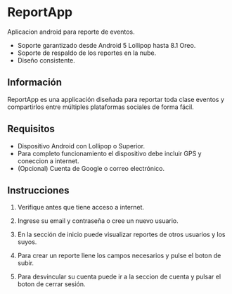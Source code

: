 ﻿# ReportApp

Aplicacion android para reporte de eventos.

* Soporte garantizado desde Android 5 Lollipop hasta 8.1 Oreo.
* Soporte de respaldo de los reportes en la nube.
* Diseño consistente.


## Información

ReportApp es una applicación diseñada para reportar toda clase eventos y compartirlos entre múltiples plataformas sociales de forma fácil.


## Requisitos
* Dispositivo Android con Lollipop o Superior.
* Para completo funcionamiento el dispositivo debe incluir GPS y coneccion a internet.
* (Opcional) Cuenta de Google o correo electrónico.




## Instrucciones

1. Verifique antes que tiene acceso a internet.

2. Ingrese su email y contraseña o cree un nuevo usuario.

3. En la sección de inicio puede visualizar reportes de otros usuarios y los suyos.

4. Para crear un reporte llene los campos necesarios y pulse el boton de subir.

5. Para desvincular su cuenta puede ir a la seccion de cuenta y pulsar el boton de cerrar sesión.



